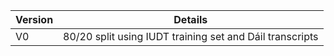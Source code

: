 | Version | Details                                                  |
|---------|----------------------------------------------------------|
| V0      | 80/20 split using IUDT training set and Dáil transcripts |

